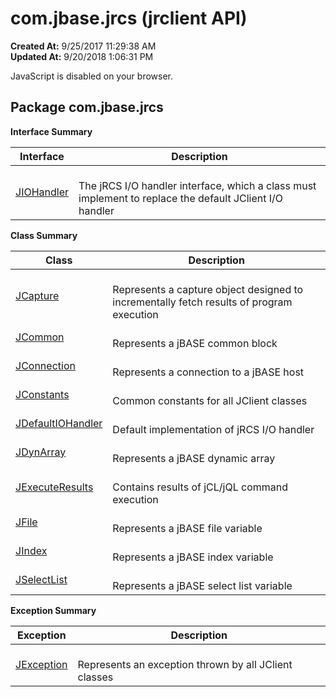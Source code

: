 # com.jbase.jrcs (jrclient   API)

**Created At:** 9/25/2017 11:29:38 AM  
**Updated At:** 9/20/2018 1:06:31 PM  

<!--<br>    try {<br>        if (location.href.indexOf('is-external=true') == -1) {<br>            parent.document.title="com.jbase.jrcs (jrclient   API)";<br>        }<br>    }<br>    catch(err) {<br>    }<br>//-->
JavaScript is disabled on your browser.

## Package com.jbase.jrcs



**Interface Summary**

| Interface<br> | Description |
| --- | --- |
| [JIOHandler](/jrcs/com_jbase_jrcs_JIOHandler "interface in com.jbase.jrcs")<br> | <br>The jRCS I/O handler interface, which a class must implement to replace the default JClient I/O handler<br> |

**Class Summary** 


| Class<br> | Description |
| --- | --- |
| [JCapture](/jrcs/com_jbase_jrcs_JCapture "class in com.jbase.jrcs")<br> | <br>Represents a capture object designed to incrementally fetch results of program execution<br> |
| [JCommon](/jrcs/com_jbase_jrcs_JCommon "class in com.jbase.jrcs")<br> | <br>Represents a jBASE common block<br> |
| [JConnection](/jrcs/com_jbase_jrcs_JConnection "class in com.jbase.jrcs")<br> | <br>Represents a connection to a jBASE host<br> |
| [JConstants](/jrcs/com_jbase_jrcs_JConstants "class in com.jbase.jrcs")<br> | <br>Common constants for all JClient classes<br> |
| [JDefaultIOHandler](/jrcs/com_jbase_jrcs_JDefaultIOHandler "class in com.jbase.jrcs")<br> | <br>Default implementation of jRCS I/O handler<br> |
| [JDynArray](/jrcs/com_jbase_jrcs_JDynArray "class in com.jbase.jrcs")<br> | <br>Represents a jBASE dynamic array<br> |
| [JExecuteResults](/jrcs/com_jbase_jrcs_JExecuteResults "class in com.jbase.jrcs")<br> | <br>Contains results of jCL/jQL command execution<br> |
| [JFile](/jrcs/com_jbase_jrcs_JFile "class in com.jbase.jrcs")<br> | <br>Represents a jBASE file variable<br> |
| [JIndex](/jrcs/com_jbase_jrcs_JIndex "class in com.jbase.jrcs")<br> | <br>Represents a jBASE index variable<br> |
| [JSelectList](/jrcs/com_jbase_jrcs_JSelectList "class in com.jbase.jrcs")<br> | <br>Represents a jBASE select list variable<br> |



**Exception Summary**

| Exception<br> | Description |
| --- | --- |
| [JException](/jrcs/com_jbase_jrcs_JException "class in com.jbase.jrcs")<br> | <br>Represents an exception thrown by all JClient classes<br> |




